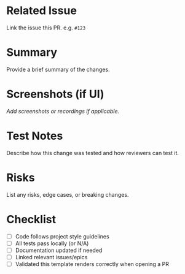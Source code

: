 <!-- General Pull Request Template -->
# Related Issue
Link the issue this PR. e.g. `#123`

# Summary
Provide a brief summary of the changes.

# Screenshots (if UI)
_Add screenshots or recordings if applicable._

# Test Notes
Describe how this change was tested and how reviewers can test it.

# Risks
List any risks, edge cases, or breaking changes.

# Checklist
- [ ] Code follows project style guidelines
- [ ] All tests pass locally (or N/A)
- [ ] Documentation updated if needed
- [ ] Linked relevant issues/epics
- [ ] Validated this template renders correctly when opening a PR
